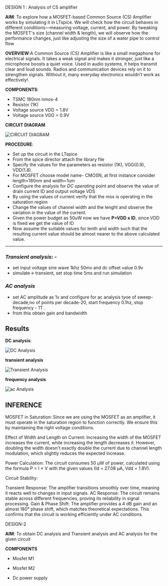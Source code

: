  DESIGN  1 :    Analysis of CS amplifier

**AIM**: To explore how a MOSFET-based Common Source (CS) Amplifier works by simulating it in LTspice. We will check how the circuit behaves in different conditions—measuring voltage, current, and power. By tweaking the MOSFET's size (channel width & length), we will observe how the performance changes, just like adjusting the size of a water pipe to control flow


**OVERVIEW**:A Common Source (CS) Amplifier is like a small megaphone for electrical signals.
It takes a weak signal and makes it stronger, just like a microphone boosts a quiet voice.
Used in audio systems, it helps transmit clear and loud sounds.
Radios and communication devices rely on it to strengthen signals.
Without it, many everyday electronics wouldn’t work as effectively!.



**COMPONENTS**:

- TSMC 180nm nmos-4
- Resistor (1K)
- Voltage source VDD = 1.8V
- Voltage source VGG = 0.9V

**CIRCUIT DIAGRAM**

![**CIRCUIT DIAGRAM**](https://github.com/srujanjainhn/LIC-LAB/blob/41348dee186eee422369f0f0c53d30a37656ee31/images/1.png)

 
 **PROCEDURE**:
 
 - Set up the circuit in the LTspice
 - From the spice director attach the library file 
 - Specify the values for the parameters as resistor (1K), VGG(0.9), VDD(1.8).
- For MOSFET choose model name- CMOSN, at first instance consider length=180nm and width=1um 
- Configure the analysis for *DC operating* point and observe the value of drain current ID and output voltage VDS
- By using the values of current verify that the mos is operating in the saturation region 
- Change the values of channel width and the lenght and observe the variation in the value of the current.
- Given the power budget as 50uW now we have **P=VDD x ID**, since VDD is fixed we get the value of ID 
- Now assume the suitable values for lenth and width such that the resulting current value should be almost nearer to the above calculated value.
---
### *Transient analysis*: - 
- set input voltage sine wave 1khz 50mv and dc offset value 0.9v 
- simulate-> transient, set stop time 5ms and run simulation 
### *AC analysis*
- set AC amplitude as 1v and configure for ac analysis tyoe of sweep- decade,no of points per decade-20, start frequency 0.1hz, stop frequency - 1T .
- from this obtain gain and bandwidth 


## **Results**

**DC analysis**:


![**DC Analysis**](https://github.com/srujanjainhn/LIC-LAB/blob/8cb36b8edce8c55e7a91dcbcea7403ec368539fa/images/2.png)



**transient analysis**

![**Transient Analysis**](https://github.com/srujanjainhn/LIC-LAB/blob/d389bac9b89a6a346d48e85acecaab7bdad2214f/images/4.png)




**frequency analysis**

![**ac  Analysis**](https://github.com/srujanjainhn/LIC-LAB/blob/242ceda5e8886cc2ab84fad5da4670e2812ba61f/images/3.png)




## INFERENCE 
MOSFET in Saturation: Since we are using the MOSFET as an amplifier, it must operate in the saturation region to function correctly. We ensure this by maintaining the right voltage conditions.

Effect of Width and Length on Current: Increasing the width of the MOSFET increases the current, while increasing the length decreases it. However, doubling the width doesn't exactly double the current due to channel length modulation, which slightly reduces the expected increase.

Power Calculation: The circuit consumes 50 µW of power, calculated using the formula P = I × V with the given values (Id = 27.08 µA, Vdd = 1.8V).

Circuit Stability:

Transient Response: The amplifier transitions smoothly over time, meaning it reacts well to changes in input signals.
AC Response: The circuit remains stable across different frequencies, proving its reliability in signal processing.
Gain & Phase Shift: The amplifier provides a 4 dB gain and an almost 180° phase shift, which matches theoretical expectations. This confirms that the circuit is working efficiently under AC conditions.






DESIGN-2

**AIM**: To obtain DC analysis and Transient analysis and AC analysis for the given circuit 

**COMPONENTS**
- Mosfet M1
 
- Mosfet M2
  
- Dc power supply

  

